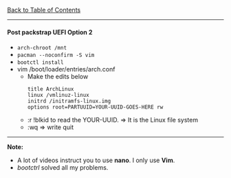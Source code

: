 [Back to Table of Contents](../README.md)
***

#### Post packstrap UEFI Option __2__
* `arch-chroot /mnt`
* `pacman --noconfirm -S vim`
* `bootctl install`
* vim /boot/loader/entries/arch.conf
  * Make the edits below
    ```
    title ArchLinux
    linux /vmlinuz-linux
    initrd /initramfs-linux.img
    options root=PARTUUID=YOUR-UUID-GOES-HERE rw
    ```
  * :r !blkid to read the YOUR-UUID.  => It is the Linux file system
  * :wq => write quit

---
__Note:__ 
* A lot of videos instruct you to use **nano**.  I only use **Vim**.
* *bootctrl* solved all my problems.

